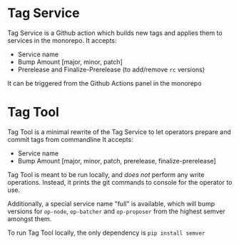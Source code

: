 # Tag Service
Tag Service is a Github action which builds new tags and applies them to services in the monorepo.
It accepts:
* Service name
* Bump Amount [major, minor, patch]
* Prerelease and Finalize-Prerelease (to add/remove `rc` versions)

It can be triggered from the Github Actions panel in the monorepo

# Tag Tool
Tag Tool is a minimal rewrite of the Tag Service to let operators prepare and commit tags from commandline
It accepts:
* Service name
* Bump Amount [major, minor, patch, prerelease, finalize-prerelease]

Tag Tool is meant to be run locally, and *does not* perform any write operations. Instead, it prints the git commands to console for the operator to use.

Additionally, a special service name "full" is available, which will bump versions for `op-node`, `op-batcher` and `op-proposer` from the highest semver amongst them.

To run Tag Tool locally, the only dependency is `pip install semver`

